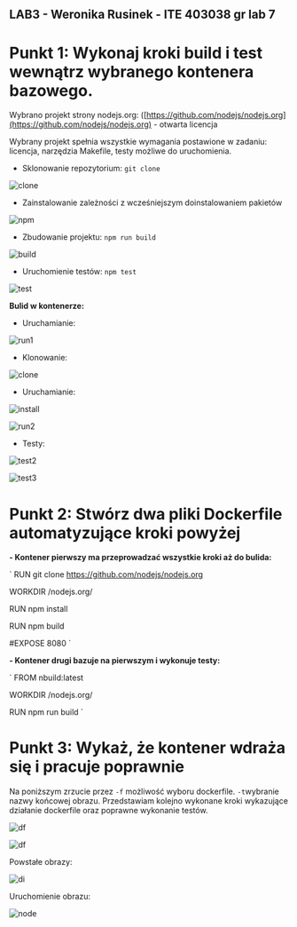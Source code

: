 ## **LAB3 - Weronika Rusinek - ITE  403038 gr lab 7**

# Punkt 1: Wykonaj kroki build i test wewnątrz wybranego kontenera bazowego.
Wybrano projekt strony nodejs.org: ([https://github.com/nodejs/nodejs.org](https://github.com/nodejs/nodejs.org) - otwarta licencja

Wybrany projekt spełnia wszystkie wymagania postawione w zadaniu: licencja, narzędzia Makefile, testy możliwe do uruchomienia.

- Sklonowanie repozytorium:  `git clone`


![clone](./git_clone.png)

- Zainstalowanie zależności z wcześniejszym doinstalowaniem pakietów 

![npm](./npm_install.png)
- Zbudowanie projektu: `npm run build`

![build](./run_build.png)
- Uruchomienie testów:  `npm test`

![test](./npm_test.png)

**Bulid w kontenerze:**
- Uruchamianie: 

![run1](./run.png)
- Klonowanie:

![clone](./clone_d.png)
- Uruchamianie: 

![install](./install_d.png)

![run2](./run_d.png)
- Testy: 

![test2](./test_d.png)

![test3](./test_d1.png)

# Punkt 2: Stwórz dwa pliki Dockerfile automatyzujące kroki powyżej

**- Kontener pierwszy ma przeprowadzać wszystkie kroki aż do bulida:**

` RUN git clone  https://github.com/nodejs/nodejs.org

WORKDIR /nodejs.org/

RUN npm install

RUN npm build

#EXPOSE 8080 `

**- Kontener drugi bazuje na pierwszym i wykonuje testy:**

` FROM nbuild:latest

WORKDIR /nodejs.org/

RUN npm run build `

# Punkt 3: Wykaż, że kontener wdraża się i pracuje poprawnie

Na poniższym zrzucie przez `-f` możliwość wyboru dockerfile. `-t`wybranie nazwy końcowej obrazu. 
Przedstawiam kolejno wykonane kroki wykazujące działanie dockerfile oraz poprawne wykonanie testów. 

![df](./df1.png)

![df](./df2.png)

Powstałe obrazy: 

![di](./docker_images.png)

Uruchomienie obrazu: 


![node](./nodejs.png)

